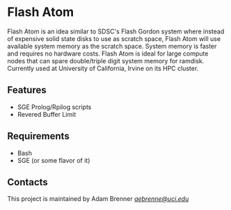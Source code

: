 Flash Atom
==========

Flash Atom is an idea similar to SDSC's Flash Gordon system where instead of expensive solid state disks to use as scratch space, Flash Atom will use available system memory as the scratch space. System memory is faster and requires no hardware costs. Flash Atom is ideal for large compute nodes that can spare double/triple digit system memory for ramdisk. Currently used at University of California, Irvine on its HPC cluster.


Features
--------
* SGE Prolog/Rpilog scripts
* Revered Buffer Limit


Requirements
------------
* Bash
* SGE (or some flavor of it)

Contacts
--------
This project is maintained by Adam Brenner _<aebrenne@uci.edu>_
